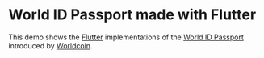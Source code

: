# World ID Passport made with Flutter

This demo shows the [Flutter](https://flutter.dev/) implementations of the [World ID Passport](https://worldcoin.org/blog/announcements/introducing-world-id-2.0) introduced by [Worldcoin](https://worldcoin.org).
